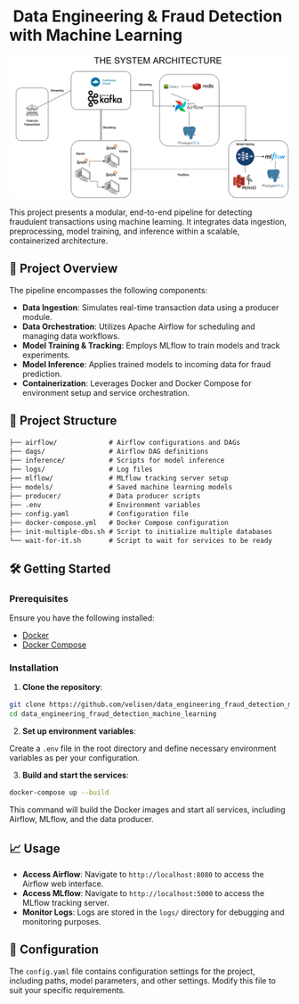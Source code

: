 #  Data Engineering & Fraud Detection with Machine Learning
<img src="DE-ML.png">


This project presents a modular, end-to-end pipeline for detecting fraudulent transactions using machine learning. It integrates data ingestion, preprocessing, model training, and inference within a scalable, containerized architecture.

## 🚀 Project Overview

The pipeline encompasses the following components:

* **Data Ingestion**: Simulates real-time transaction data using a producer module.
* **Data Orchestration**: Utilizes Apache Airflow for scheduling and managing data workflows.
* **Model Training & Tracking**: Employs MLflow to train models and track experiments.
* **Model Inference**: Applies trained models to incoming data for fraud prediction.
* **Containerization**: Leverages Docker and Docker Compose for environment setup and service orchestration.

## 🧱 Project Structure

```
├── airflow/             # Airflow configurations and DAGs
├── dags/                # Airflow DAG definitions
├── inference/           # Scripts for model inference
├── logs/                # Log files
├── mlflow/              # MLflow tracking server setup
├── models/              # Saved machine learning models
├── producer/            # Data producer scripts
├── .env                 # Environment variables
├── config.yaml          # Configuration file
├── docker-compose.yml   # Docker Compose configuration
├── init-multiple-dbs.sh # Script to initialize multiple databases
└── wait-for-it.sh       # Script to wait for services to be ready
```

## 🛠️ Getting Started

### Prerequisites

Ensure you have the following installed:

* [Docker](https://www.docker.com/)
* [Docker Compose](https://docs.docker.com/compose/)

### Installation

1. **Clone the repository**:

```bash
git clone https://github.com/velisen/data_engineering_fraud_detection_machine_learning.git
cd data_engineering_fraud_detection_machine_learning
```

2. **Set up environment variables**:

Create a `.env` file in the root directory and define necessary environment variables as per your configuration.

3. **Build and start the services**:

```bash
docker-compose up --build
```

This command will build the Docker images and start all services, including Airflow, MLflow, and the data producer.

## 📈 Usage

* **Access Airflow**: Navigate to `http://localhost:8080` to access the Airflow web interface.
* **Access MLflow**: Navigate to `http://localhost:5000` to access the MLflow tracking server.
* **Monitor Logs**: Logs are stored in the `logs/` directory for debugging and monitoring purposes.

## 📄 Configuration

The `config.yaml` file contains configuration settings for the project, including paths, model parameters, and other settings. Modify this file to suit your specific requirements.



